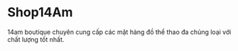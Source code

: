 # Shop14Am
14am boutique chuyên cung cấp các mặt hàng đồ thể thao đa chủng loại với chất lượng tốt nhất.
